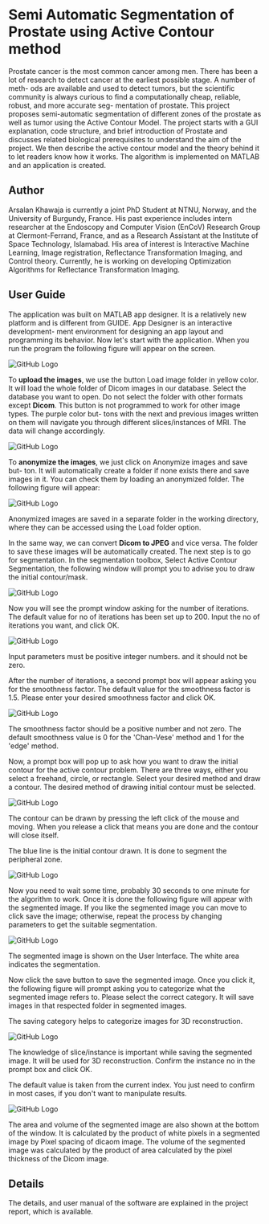# Semi Automatic Segmentation of Prostate using Active Contour method
 Prostate cancer is the most common cancer among men. There has been a lot of
research to detect cancer at the earliest possible stage. A number of meth-
ods are available and used to detect tumors, but the scientific community is always
curious to find a computationally cheap, reliable, robust, and more accurate seg-
mentation of prostate. This project proposes semi-automatic segmentation of
different zones of the prostate as well as tumor using the Active Contour Model. The
project starts with a GUI explanation, code structure, and brief introduction of Prostate and discusses related biological
prerequisites to understand the aim of the project. We then describe
the active contour model and the theory behind it to let readers know how it works.
The algorithm is implemented on MATLAB and an application is created.

## Author 
Arsalan Khawaja is currently a joint PhD Student at NTNU, Norway, and the University of Burgundy, France. His past experience includes intern researcher at the Endoscopy and Computer Vision (EnCoV) Research Group at Clermont-Ferrand, France, and as a Research Assistant at the Institute of Space Technology, Islamabad. His
area of interest is Interactive Machine Learning, Image registration, Reflectance Transformation Imaging, and Control theory.
Currently, he is working on developing Optimization Algorithms for Reflectance Transformation Imaging. 

## User Guide
The application was built on MATLAB app designer. It is a relatively new
platform and is different from GUIDE. App Designer is an interactive development-
ment environment for designing an app layout and programming its behavior.
Now let's start with the application. When you run the program the following
figure will appear on the screen.

![GitHub Logo](/Report/image1ui.PNG)

To **upload the images**, we use the button Load image folder in yellow color.
It will load the whole folder of Dicom images in our database. Select the database
you want to open. Do not select the folder with other formats except **Dicom**. This
button is not programmed to work for other image types. The purple color but-
tons with the next and previous images written on them will navigate you through
different slices/instances of MRI. The data will change accordingly.

![GitHub Logo](/Report/image2.PNG)

To **anonymize the images**, we just click on Anonymize images and save but-
ton. It will automatically create a folder if none exists there and save images
in it. You can check them by loading an anonymized folder. The following figure
will appear:

![GitHub Logo](/Report/image3.PNG)

Anonymized images are saved in a separate folder in the working
directory, where they can be accessed using the Load folder option.

In the same way, we can convert **Dicom to JPEG** and vice versa. The
folder to save these images will be automatically created. The next step is
to go for segmentation. In the segmentation toolbox, Select Active Contour
Segmentation, the following window will prompt you to advise you to draw the initial
contour/mask.

![GitHub Logo](/Report/image4.PNG)

Now you will see the prompt window asking for the number of iterations.
The default value for no of iterations has been set up to 200. Input the no of
iterations you want, and click OK.

![GitHub Logo](/Report/image5.PNG)

Input parameters must be positive integer numbers. and it should not
be zero.

After the number of iterations, a second prompt box will appear asking you for the
smoothness factor. The default value for the smoothness factor is 1.5. Please enter
your desired smoothness factor and click OK.

![GitHub Logo](/Report/image6.PNG)

The smoothness factor should be a positive number and not zero.
The default smoothness value is 0 for the 'Chan-Vese' method and 1 for the
'edge' method.

Now, a prompt box will pop up to ask how you want to draw the initial contour
for the active contour problem. There are three ways, either you select a freehand, 
circle, or rectangle. Select your desired method and draw a contour. The desired method of drawing initial contour must be selected.

![GitHub Logo](/Report/image7.PNG)


The contour can be drawn by pressing the left click of the mouse and moving.
When you release a click that means you are done and the contour will close itself.

The blue line is the initial contour drawn. It is done to segment the peripheral zone.

![GitHub Logo](/Report/image8.PNG)

Now you need to wait some time, probably 30 seconds to one minute for
the algorithm to work. Once it is done the following figure will appear with the
segmented image. If you like the segmented image you can move to click save
the image; otherwise, repeat the process by changing parameters to get the
suitable segmentation.

![GitHub Logo](/Report/image9.PNG)

The segmented image is shown on the User Interface. The white
area indicates the segmentation.

Now click the save button to save the segmented image. Once you click it, the
following figure will prompt asking you to categorize what the segmented
image refers to. Please select the correct category. It will save images in that
respected folder in segmented images.

The saving category helps to categorize images for 3D reconstruction.

![GitHub Logo](/Report/image10.PNG)

The knowledge of slice/instance is important while saving the segmented
image. It will be used for 3D reconstruction. Confirm the instance no in the
prompt box and click OK.

The default value is taken from the current index. You just need to
confirm in most cases, if you don't want to manipulate results.

![GitHub Logo](/Report/image11.PNG)

The area and volume of the segmented image are also shown at the bottom of the
window. It is calculated by the product of white pixels in a segmented image by
Pixel spacing of dicaom image. The volume of the segmented image was calculated
by the product of area calculated by the pixel thickness of the Dicom image.




## Details
The details, and user manual of the software are explained in the project report, which is available.
